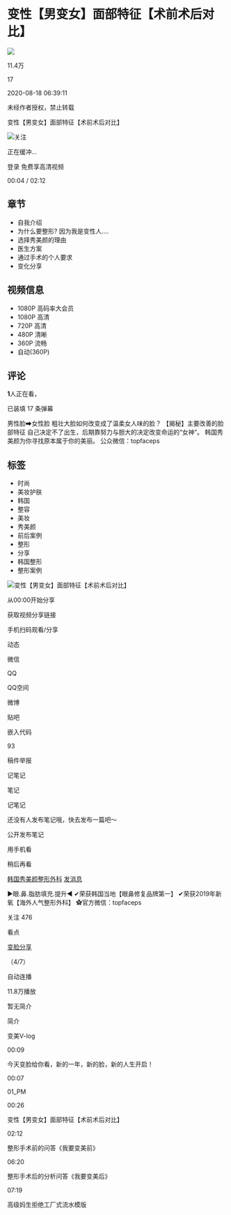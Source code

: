 # 变性【男变女】面部特征【术前术后对比】

![](//i1.hdslb.com/bfs/archive/794bededba5c880b4e5068a5fb107d714b3665a8.jpg@100w_100h_1c.webp)

11.4万

17

2020-08-18 06:39:11

未经作者授权，禁止转载

变性【男变女】面部特征【术前术后对比】

![](//i0.hdslb.com/bfs/face/30e935fb7d1a39876e280a84b4e068240351b0af.jpg@96w.webp)关注

正在缓冲...

登录 免费享高清视频

00:04 / 02:12

## 章节
- 自我介绍
- 为什么要整形? 因为我是变性人....
- 选择秀美颜的理由
- 医生方案
- 通过手术的个人要求
- 变化分享

## 视频信息
- 1080P 高码率大会员
- 1080P 高清
- 720P 高清
- 480P 清晰
- 360P 流畅
- 自动(360P)

## 评论
**1**人正在看，

已装填 17 条弹幕

男性脸➡女性脸 粗壮大脸如何改变成了温柔女人味的脸？ 【揭秘】主要改善的脸部特征 自己决定不了出生，后期靠努力与胆大的决定改变命运的“女神”。 韩国秀美颜为你寻找原本属于你的美丽。 公众微信：topfaceps

## 标签
- 时尚
- 美妆护肤
- 韩国
- 整容
- 美妆
- 秀美颜
- 前后案例
- 整形
- 分享
- 韩国整形
- 整形案例

![变性【男变女】面部特征【术前术后对比】](//i1.hdslb.com/bfs/archive/794bededba5c880b4e5068a5fb107d714b3665a8.jpg@518w_290h_1c_!web-video-share-cover.webp)

从00:00开始分享

获取视频分享链接

手机扫码观看/分享

动态

微信

QQ

QQ空间

微博

贴吧

嵌入代码

93

稿件举报

记笔记

笔记

记笔记

还没有人发布笔记哦，快去发布一篇吧～

公开发布笔记

用手机看

稍后再看

[韩国秀美颜整形外科](//space.bilibili.com/669245564) [发消息](//message.bilibili.com/#whisper/mid669245564)

▶眼.鼻.脂肪填充.提升◀ ✔荣获韩国当地【眼鼻修复品牌第一】 ✔荣获2019年新氧【海外人气整形外科】 ✿官方微信：topfaceps

关注 476

看点

[变脸分享](//space.bilibili.com/669245564/channel/collectiondetail?sid=1035466&spm_id_from=333.788.0.0 "变脸分享")

（4/7）

自动连播

11.8万播放

暂无简介

简介

变美V-log

00:09

今天变脸给你看，新的一年，新的脸，新的人生开启！

00:07

01_PM

00:26

变性【男变女】面部特征【术前术后对比】

02:12

整形手术前的问答《我要变美前》

06:20

整形手术后的分析问答《我要变美后》

07:19

高级妈生拒绝工厂式流水模版